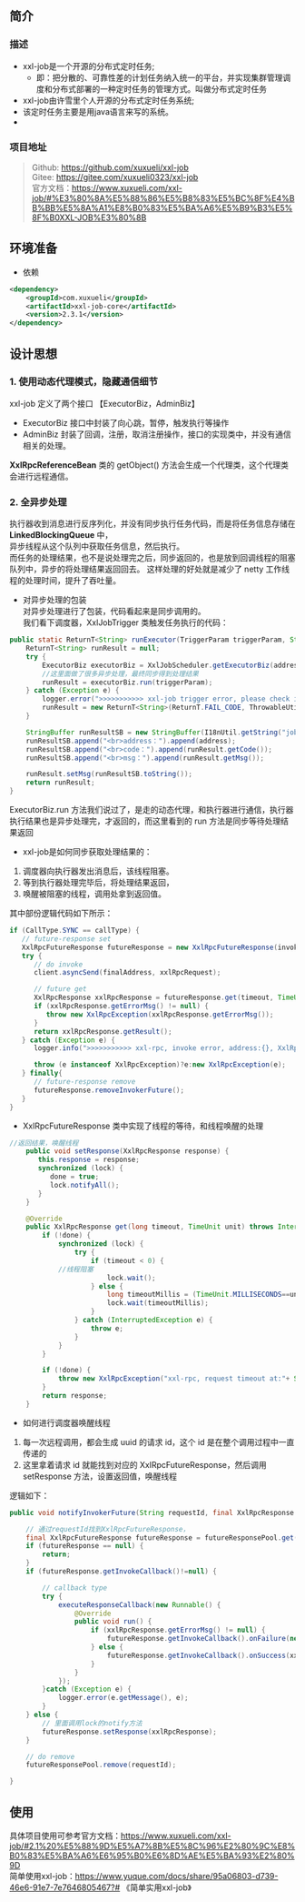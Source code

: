 ## 简介

### 描述

- xxl-job是一个开源的分布式定时任务;
    - 即：把分散的、可靠性差的计划任务纳入统一的平台，并实现集群管理调度和分布式部署的一种定时任务的管理方式。叫做分布式定时任务
- xxl-job由许雪里个人开源的分布式定时任务系统;
- 该定时任务主要是用java语言来写的系统。
-

### 项目地址

> Github: https://github.com/xuxueli/xxl-job  
> Gitee: https://gitee.com/xuxueli0323/xxl-job  
> 官方文档：https://www.xuxueli.com/xxl-job/#%E3%80%8A%E5%88%86%E5%B8%83%E5%BC%8F%E4%BB%BB%E5%8A%A1%E8%B0%83%E5%BA%A6%E5%B9%B3%E5%8F%B0XXL-JOB%E3%80%8B

## 环境准备

- 依赖

```xml
<dependency>
    <groupId>com.xuxueli</groupId>
    <artifactId>xxl-job-core</artifactId>
    <version>2.3.1</version>
</dependency>
```

## 设计思想

### 1. 使用动态代理模式，隐藏通信细节

xxl-job 定义了两个接口 【ExecutorBiz，AdminBiz】

- ExecutorBiz 接口中封装了向心跳，暂停，触发执行等操作
- AdminBiz 封装了回调，注册，取消注册操作，接口的实现类中，并没有通信相关的处理。

**XxlRpcReferenceBean** 类的 getObject() 方法会生成一个代理类，这个代理类会进行远程通信。

### 2. 全异步处理

执行器收到消息进行反序列化，并没有同步执行任务代码，而是将任务信息存储在 **LinkedBlockingQueue** 中，  
异步线程从这个队列中获取任务信息，然后执行。  
而任务的处理结果，也不是说处理完之后，同步返回的，也是放到回调线程的阻塞队列中，异步的将处理结果返回回去。
这样处理的好处就是减少了 netty 工作线程的处理时间，提升了吞吐量。

- 对异步处理的包装  
  对异步处理进行了包装，代码看起来是同步调用的。  
  我们看下调度器，XxlJobTrigger 类触发任务执行的代码：

```java
public static ReturnT<String> runExecutor(TriggerParam triggerParam, String address){
    ReturnT<String> runResult = null;
    try {
        ExecutorBiz executorBiz = XxlJobScheduler.getExecutorBiz(address);
        //这里面做了很多异步处理，最终同步得到处理结果
        runResult = executorBiz.run(triggerParam);
    } catch (Exception e) {
        logger.error(">>>>>>>>>>> xxl-job trigger error, please check if the executor[{}] is running.", address, e);
        runResult = new ReturnT<String>(ReturnT.FAIL_CODE, ThrowableUtil.toString(e));
    }

    StringBuffer runResultSB = new StringBuffer(I18nUtil.getString("jobconf_trigger_run") + "：");
    runResultSB.append("<br>address：").append(address);
    runResultSB.append("<br>code：").append(runResult.getCode());
    runResultSB.append("<br>msg：").append(runResult.getMsg());

    runResult.setMsg(runResultSB.toString());
    return runResult;
}
```

ExecutorBiz.run 方法我们说过了，是走的动态代理，和执行器进行通信，执行器执行结果也是异步处理完，才返回的，而这里看到的 run 方法是同步等待处理结果返回

- xxl-job是如何同步获取处理结果的：

1. 调度器向执行器发出消息后，该线程阻塞。
2. 等到执行器处理完毕后，将处理结果返回，
3. 唤醒被阻塞的线程，调用处拿到返回值。

其中部份逻辑代码如下所示：

```java
if (CallType.SYNC == callType) {
   // future-response set
   XxlRpcFutureResponse futureResponse = new XxlRpcFutureResponse(invokerFactory, xxlRpcRequest, null);
   try {
      // do invoke
      client.asyncSend(finalAddress, xxlRpcRequest);

      // future get
      XxlRpcResponse xxlRpcResponse = futureResponse.get(timeout, TimeUnit.MILLISECONDS);
      if (xxlRpcResponse.getErrorMsg() != null) {
         throw new XxlRpcException(xxlRpcResponse.getErrorMsg());
      }
      return xxlRpcResponse.getResult();
   } catch (Exception e) {
      logger.info(">>>>>>>>>>> xxl-rpc, invoke error, address:{}, XxlRpcRequest{}", finalAddress, xxlRpcRequest);

      throw (e instanceof XxlRpcException)?e:new XxlRpcException(e);
   } finally{
      // future-response remove
      futureResponse.removeInvokerFuture();
   }
} 
```

- XxlRpcFutureResponse 类中实现了线程的等待，和线程唤醒的处理

```java
//返回结果，唤醒线程
    public void setResponse(XxlRpcResponse response) {
       this.response = response;
       synchronized (lock) {
          done = true;
          lock.notifyAll();
       }
    }

    @Override
    public XxlRpcResponse get(long timeout, TimeUnit unit) throws InterruptedException, ExecutionException, TimeoutException {
        if (!done) {
            synchronized (lock) {
                try {
                    if (timeout < 0) {
            //线程阻塞
                        lock.wait();
                    } else {
                        long timeoutMillis = (TimeUnit.MILLISECONDS==unit)?timeout:TimeUnit.MILLISECONDS.convert(timeout , unit);
                        lock.wait(timeoutMillis);
                    }
                } catch (InterruptedException e) {
                    throw e;
                }
            }
        }

        if (!done) {
            throw new XxlRpcException("xxl-rpc, request timeout at:"+ System.currentTimeMillis() +", request:" + request.toString());
        }
        return response;
    }
```

- 如何进行调度器唤醒线程

1. 每一次远程调用，都会生成 uuid 的请求 id，这个 id 是在整个调用过程中一直传递的
2. 这里拿着请求 id 就能找到对应的 XxlRpcFutureResponse，然后调用 setResponse 方法，设置返回值，唤醒线程

逻辑如下：

```java
public void notifyInvokerFuture(String requestId, final XxlRpcResponse xxlRpcResponse){

    // 通过requestId找到XxlRpcFutureResponse，
    final XxlRpcFutureResponse futureResponse = futureResponsePool.get(requestId);
    if (futureResponse == null) {
        return;
    }
    if (futureResponse.getInvokeCallback()!=null) {

        // callback type
        try {
            executeResponseCallback(new Runnable() {
                @Override
                public void run() {
                    if (xxlRpcResponse.getErrorMsg() != null) {
                        futureResponse.getInvokeCallback().onFailure(new XxlRpcException(xxlRpcResponse.getErrorMsg()));
                    } else {
                        futureResponse.getInvokeCallback().onSuccess(xxlRpcResponse.getResult());
                    }
                }
            });
        }catch (Exception e) {
            logger.error(e.getMessage(), e);
        }
    } else {
        // 里面调用lock的notify方法
        futureResponse.setResponse(xxlRpcResponse);
    }

    // do remove
    futureResponsePool.remove(requestId);

}
```

## 使用

具体项目使用可参考官方文档：https://www.xuxueli.com/xxl-job/#2.1%20%E5%88%9D%E5%A7%8B%E5%8C%96%E2%80%9C%E8%B0%83%E5%BA%A6%E6%95%B0%E6%8D%AE%E5%BA%93%E2%80%9D  
简单使用xxl-job：https://www.yuque.com/docs/share/95a06803-d739-46e6-91e7-7e7646805467?# 《简单实用xxl-job》
